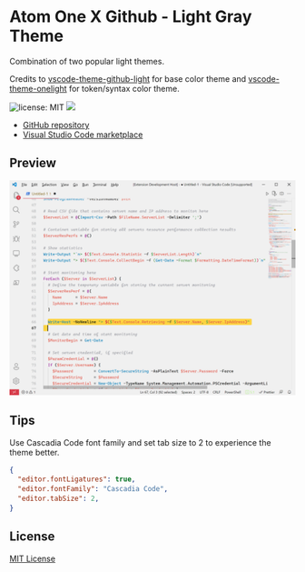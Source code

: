 # Atom One X Github - Light Gray Theme

Combination of two popular light themes.

Credits to [vscode-theme-github-light](https://github.com/yunlingz/vscode-theme-github-light) for base color theme and [vscode-theme-onelight](https://github.com/akamud/vscode-theme-onelight) for token/syntax color theme.

![license: MIT](https://img.shields.io/badge/license-MIT-A31F34)
[![](https://img.shields.io/github/stars/softtama/vscode-theme-atom-one-x-github-light-gray?style=social)](https://github.com/softtama/vscode-theme-atom-one-x-github-light-gray/stargazers)

* [GitHub repository](https://github.com/softtama/vscode-theme-atom-one-x-github-light-gray.git)
* [Visual Studio Code marketplace](https://marketplace.visualstudio.com/items?itemName=softtama.vscode-theme-atom-one-x-github-light-gray)

## Preview

![gray background](./preview/vscode-prev-1.png)

## Tips

Use Cascadia Code font family and set tab size to 2 to experience the theme better.

```json
{
  "editor.fontLigatures": true,
  "editor.fontFamily": "Cascadia Code",
  "editor.tabSize": 2,
}
```

## License

[MIT License](LICENSE-MIT)